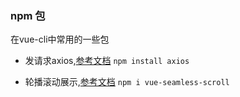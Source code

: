 ### npm 包
在vue-cli中常用的一些包

- 发请求axios,[参考文档](https://www.kancloud.cn/yunye/axios/234845)
`npm install axios`

- 轮播滚动展示,[参考文档](https://www.npmjs.com/package/vue-seamless-scroll)
`npm i vue-seamless-scroll`
